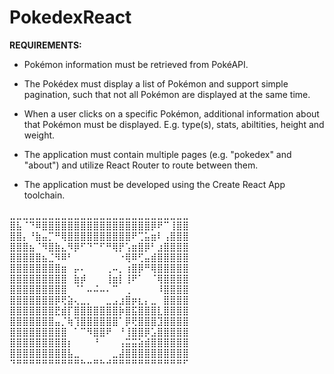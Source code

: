 # PokedexReact

**REQUIREMENTS:**


* Pokémon information must be retrieved from PokéAPI.


* The Pokédex must display a list of Pokémon and support simple pagination, such that not all Pokémon are displayed at the same time.


* When a user clicks on a specific Pokémon, additional information about that Pokémon must be displayed. E.g. type(s), stats, abiltities, height and weight.


* The application must contain multiple pages (e.g. "pokedex" and "about") and utilize React Router to route between them.


* The application must be developed using the Create React App toolchain.


⣀⣀⣀⣀⣀⣀⣀⣀⣀⣀⣀⣀⣀⣀⣀⣀⣀⣀⣀⣀⣀⣀⣀⣀⣀⣀⣀⣀
⣿⣧⠈⠙⠿⣿⣿⣿⣿⣿⣿⣿⣿⣿⣿⣿⣿⣿⣿⣿⣿⣿⡿⠟⠉⢸⣿⣿
⣿⣿⡄⠘⣷⣤⡉⠛⢿⣿⣿⣿⣿⣿⣿⣿⣿⣿⣿⠟⢉⣥⣶⠇⢠⣿⣿⣿
⣿⣿⣿⣦⠈⠻⣿⣷⣄⠻⡿⠋⠙⠉⠋⠛⢿⡟⢡⣶⣿⡿⠃⣰⣿⣿⣿⣿
⣿⣿⣿⣿⣿⣦⣈⠻⠿⠃⠀⠀⠀⠀⠀⠀⠀⠐⢿⠿⢋⣤⣾⣿⣿⣿⣿⣿
⣿⣿⣿⣿⣿⣿⣿⣿⣶⠀⡤⠄⠀⠀⠀⢀⠤⡀⢰⣿⡿⠛⢿⣿⣿⣿⣿⣿
⣿⣿⣿⣿⣿⣿⣿⣿⣿⠀⣷⡾⠀⠀⠀⢸⣶⡇⢸⠟⠁⠀⠈⢿⣿⣿⣿⣿
⣿⣿⣿⣿⣿⣿⣿⣿⣿⠀⠈⠁⠤⠬⠤⠄⠉⠀⢀⠀⠀⠀⠀⠸⣿⣿⣿⣿
⣿⣿⣿⣿⣿⣿⣿⡿⢟⣵⢄⣀⡀⠀⠀⣀⣠⣰⣿⡶⣆⡄⣀⠀⣿⣿⣿⣿
⣿⣿⣿⣿⣿⣿⣿⣟⣾⡏⣿⣿⣿⣿⣿⣿⣿⡷⣿⣯⣿⣿⣿⣇⣿⣿⣿⣿
⣿⣿⣿⣿⣿⣿⣿⣤⡈⢷⢹⣿⣿⣿⣿⣿⣿⠁⡿⢟⣿⣿⣿⣹⣿⣿⣿⣿
⣿⣿⣿⣿⣿⣿⣿⣿⣿⠀⠁⠉⠻⣿⣿⠟⠀⠘⢸⣿⣿⡿⣡⣿⣿⣿⣿⣿
⣿⣿⣿⣿⣿⣿⣿⣿⣿⡆⠀⠀⠀⠘⠀⠀⠀⢠⣭⣭⣵⣾⣿⣿⣿⣿⣿⣿
⣿⣿⣿⣿⣿⣿⣿⣿⣿⣧⣀⠀⠀⠀⠀⠀⣀⣼⣿⣿⣿⣿⣿⣿⣿⣿⣿⣿
⠙⠛⠛⠛⠛⠛⠛⠛⠛⠛⠛⠓⠒⠛⠓⠚⠛⠛⠛⠛⠛⠛⠛⠛⠛⠛⠛⠋
